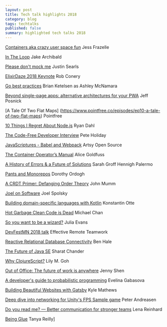 ```yaml
---
layout: post
title: Tech talk highlights 2018
category: blog
tags: techtalks 
published: false 
summary: highlighted tech talks 2018
---
```


[Containers aka crazy user space fun](https://www.youtube.com/watch?v=7mzbIOtcIaQ) Jess Frazelle 

[In The Loop](https://www.youtube.com/watch?v=cCOL7MC4Pl0) Jake Archibald

[Please don't mock me](https://vimeo.com/testdouble/please-dont-mock-me) Justin Searls

[ElixirDaze 2018 Keynote](https://www.youtube.com/watch?v=cwEXyOxbuJ0) Rob Conery 

[Go best practices](https://www.youtube.com/watch?v=MzTcsI6tn-0) Brian Ketelsen as Ashley McNamara 

[Beyond single-page apps: alternative architectures for your PWA](https://www.youtube.com/watch?v=X6yof_vIQnk) Jeff Posnick 

[A Tale Of Two Flat Maps] (https://www.pointfree.co/episodes/ep10-a-tale-of-two-flat-maps) Pointfree 

[10 Things I Regret About Node.js](https://www.youtube.com/watch?v=M3BM9TB-8yA) Ryan Dahl 

[The Code-Free Developer Interview](https://www.youtube.com/watch?v=O3XRE0HvzJ8) Pete Holiday 

[JavaScriptures - Babel and Webpack](https://www.youtube.com/watch?v=NhYot0NC6q8) Artsy Open Source

[The Container Operator’s Manual](https://www.youtube.com/watch?v=sJx_emIiABk&list=PLBzScQzZ83I_VX8zgmLqIfma_kJs3RRmu&index=18&t=0s) Alice Goldfuss 

[A History of Errors & a Future of Solutions](https://www.youtube.com/watch?v=tteIQBPPxqc) Sarah Groff Hennigh Palermo 

[Pants and Monorepos](https://www.youtube.com/watch?v=IL6LBWNi3fE) Dorothy Ordogh

[A CRDT Primer: Defanging Order Theory](https://www.youtube.com/watch?v=OOlnp2bZVRs) John Mumm

[Joel on Software](https://www.youtube.com/watch?v=1jeCt_WTFhE) Joel Spolsky

[Building domain-specific languages with Kotlin](https://www.youtube.com/watch?v=eICrSezliQY) Konstantin Otte 

[Hot Garbage Clean Code is Dead](https://www.youtube.com/watch?v=-NP_upexPFg) Michael Chan 

[So you want to be a wizard?](https://www.youtube.com/watch?v=FBMC9bm-KuU) Julia Evans

[DevFestMN 2018 talk](https://www.youtube.com/watch?v=y0nt1Csu6bs) Effective Remote Teamwork 

[Reactive Relational Database Connectivity](https://www.youtube.com/watch?v=idApf9DMdfk) Ben Hale 

[The Future of Java SE](https://www.youtube.com/watch?v=MFfTqUQxFTs) Sharat Chander 

[Why ClojureScript?](https://www.youtube.com/watch?v=8-kVTUNhwJY) Lily M. Goh 

[Out of Office: The future of work is anywhere](https://www.youtube.com/watch?v=FH5ek7LEd2U) Jenny Shen 

[A developer's guide to probabilistic programming](https://www.youtube.com/watch?v=vPBT1jX7z74) Evelina Gabasova 

[Building Beautiful Websites with Gatsby](https://www.youtube.com/watch?v=U6SWCTrPtn8) Kyle Mathews 

[Deep dive into networking for Unity's FPS Sample game](https://www.youtube.com/watch?v=k6JTaFE7SYI) Peter Andreasen 

[Do you read me? — Better communication for stronger teams](https://www.youtube.com/watch?v=0ro3LZgi6mo) Lena Reinhard 

[Being Glue](https://www.youtube.com/watch?v=5cr2Yn_MrKg) Tanya Reilly]
